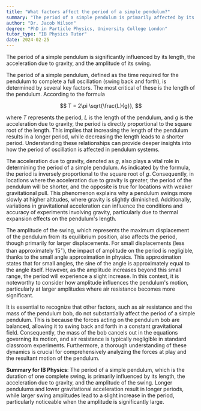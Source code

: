 ```yaml
---
title: "What factors affect the period of a simple pendulum?"
summary: "The period of a simple pendulum is primarily affected by its length, the acceleration due to gravity, and the amplitude of swing."
author: "Dr. Jacob Wilson"
degree: "PhD in Particle Physics, University College London"
tutor_type: "IB Physics Tutor"
date: 2024-02-25
---
```


The period of a simple pendulum is significantly influenced by its length, the acceleration due to gravity, and the amplitude of its swing.

The period of a simple pendulum, defined as the time required for the pendulum to complete a full oscillation (swing back and forth), is determined by several key factors. The most critical of these is the length of the pendulum. According to the formula 

$$
T = 2\pi \sqrt{\frac{L}{g}},
$$ 

where $T$ represents the period, $L$ is the length of the pendulum, and $g$ is the acceleration due to gravity, the period is directly proportional to the square root of the length. This implies that increasing the length of the pendulum results in a longer period, while decreasing the length leads to a shorter period. Understanding these relationships can provide deeper insights into how the period of oscillation is affected in pendulum systems.

The acceleration due to gravity, denoted as $g$, also plays a vital role in determining the period of a simple pendulum. As indicated by the formula, the period is inversely proportional to the square root of $g$. Consequently, in locations where the acceleration due to gravity is greater, the period of the pendulum will be shorter, and the opposite is true for locations with weaker gravitational pull. This phenomenon explains why a pendulum swings more slowly at higher altitudes, where gravity is slightly diminished. Additionally, variations in gravitational acceleration can influence the conditions and accuracy of experiments involving gravity, particularly due to thermal expansion effects on the pendulum's length.

The amplitude of the swing, which represents the maximum displacement of the pendulum from its equilibrium position, also affects the period, though primarily for larger displacements. For small displacements (less than approximately $15^\circ$), the impact of amplitude on the period is negligible, thanks to the small angle approximation in physics. This approximation states that for small angles, the sine of the angle is approximately equal to the angle itself. However, as the amplitude increases beyond this small range, the period will experience a slight increase. In this context, it is noteworthy to consider how amplitude influences the pendulum's motion, particularly at larger amplitudes where air resistance becomes more significant.

It is essential to recognize that other factors, such as air resistance and the mass of the pendulum bob, do not substantially affect the period of a simple pendulum. This is because the forces acting on the pendulum bob are balanced, allowing it to swing back and forth in a constant gravitational field. Consequently, the mass of the bob cancels out in the equations governing its motion, and air resistance is typically negligible in standard classroom experiments. Furthermore, a thorough understanding of these dynamics is crucial for comprehensively analyzing the forces at play and the resultant motion of the pendulum.

**Summary for IB Physics**: The period of a simple pendulum, which is the duration of one complete swing, is primarily influenced by its length, the acceleration due to gravity, and the amplitude of the swing. Longer pendulums and lower gravitational acceleration result in longer periods, while larger swing amplitudes lead to a slight increase in the period, particularly noticeable when the amplitude is significantly large.
    